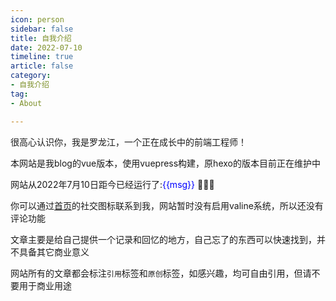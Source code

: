 ```yaml
---
icon: person
sidebar: false
title: 自我介绍
date: 2022-07-10
timeline: true
article: false
category:
- 自我介绍
tag:
- About

---
```


很高心认识你，我是罗龙江，一个正在成长中的前端工程师！

<!-- more -->

本网站是我blog的vue版本，使用vuepress构建，原hexo的版本目前正在维护中

网站从2022年7月10日距今已经运行了:<text style="color:blue">{{msg}}</text> :tada::tada::tada:

你可以通过[首页](/)的社交图标联系到我，网站暂时没有启用valine系统，所以还没有评论功能

文章主要是给自己提供一个记录和回忆的地方，自己忘了的东西可以快速找到，并不具备其它商业意义

网站所有的文章都会标注`引用`标签和`原创`标签，如感兴趣，均可自由引用，但请不要用于商业用途

<script setup>
import {ref} from "vue";
const msg = ref(null);
let ms=new Date()-new Date(2022,6,10);
let day=Math.floor(ms/(24*3600*1000));
msg.value=`${day}天`
</script>
